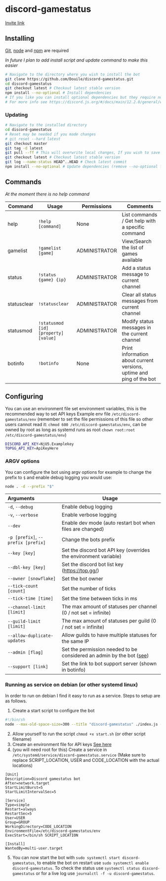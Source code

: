 # discord-gamestatus

[Invite link](https://discordapp.com/oauth2/authorize?client_id=659050996730822665&permissions=126144&scope=bot)

## Installing
[Git](https://git-scm.org), [node](https://nodejs.org) and [npm](https://nodejs.org) are required

_In future I plan to add install script and update command to make this easier_

```bash
# Navigate to the directory where you wish to install the bot
git clone https://github.com/Douile/discord-gamestatus.git
cd discord-gamestatus
git checkout latest # Checkout latest stable version
npm install --no-optional # Install dependencies
# If you like you can install optional dependencies but they require node-gyp
# For more info see https://discord.js.org/#/docs/main/12.2.0/general/welcome
```

### Updating
```bash
# Navigate to the installed directory
cd discord-gamestatus
# Reset may be needed if you made changes
# git reset --hard latest
git checkout master
git tag -d latest
git pull --ff # This will overwrite local changes, If you wish to save them use git stash
git checkout latest # Checkout latest stable version
git log --name-status HEAD^..HEAD # Check latest commit
npm install --no-optional # Update dependencies (remove --no-optional for optional dependencies, they are faster but need to be compiled)
```

## Commands
_At the moment there is no help command_

| Command | Usage | Permissions | Comments |
| ------- | ----- | ----------- | -------- |
| help | `!help [command]` | None | List commands / Get help with a specific command
| gamelist | `!gamelist [game]` | ADMINISTRATOR | View/Search the list of games available
| status | `!status {game} {ip}` | ADMINISTRATOR | Add a status message to current channel
| statusclear | `!statusclear` | ADMINISTRATOR | Clear all status messages from current channel
| statusmod | `!statusmod [id] [property] [value]` | ADMINISTRATOR | Modify status messages in the current channel
| botinfo | `!botinfo` | None | Print information about current versions, uptime and ping of the bot

## Configuring
You can use an environment file set environment variables, this is the recommended way to set API keys
Example env file `/etc/discord-gamestatus/env` (remember to set the file permissions of this file so other users cannot read it: `chmod 600 /etc/discord-gamestatus/env`, can be owned by root as long as systemd runs as root `chown root:root /etc/discord-gamestatus/env`)
```bash
DISCORD_API_KEY=NjU5.Examplekey
TOPGG_API_KEY=ApiKeyHere
```


### ARGV options
You can configure the bot using argv options for example to change the prefix to `$` and enable debug logging you would use:
```bash
node . -d --prefix "$"
```

| Arguments | Usage
| :-------- | -----
| `-d`, `--debug` | Enable debug logging
| `-v`, `--verbose` | Enable verbose logging
| `--dev` | Enable dev mode (auto restart bot when files are changed)
| `-p [prefix]`, `--prefix [prefix]` | Change the bots prefix
| `--key [key]` | Set the discord bot API key (overrides the environment variable)
| `--dbl-key [key]` | Set the discord bot list key (https://top.gg/)
| `--owner [snowflake]` | Set the bot owner
| `--tick-count [count]` | Set the number of ticks
| `--tick-time [time]` | Set the time between ticks in ms
| `--channel-limit [limit]` | The max amount of statuses per channel (0 / not set = infinite)
| `--guild-limit [limit]` | The max amount of statuses per guild (0 / not set = infinite)
| `--allow-duplicate-updates` | Allow guilds to have multiple statuses for the same IP
| `--admin [flag]` | Set the permission needed to be considered an admin by the bot ([see](https://discord.js.org/#/docs/main/stable/class/Permissions?scrollTo=s-FLAGS))
| `--support [link]` | Set the link to bot support server (shown in botinfo)


### Running as service on debian (or other systemd linux)

In order to run on debian I find it easy to run as a service. Steps to setup are as follows.

1. Create a start script to configure the bot
```bash
#!/bin/sh
node --max-old-space-size=300 --title "discord-gamestatus" ./index.js --prefix "_" --owner "293482190031945739"
```
2. Allow yourself to run the script `chmod +x start.sh` (or other script filename)
3. Create an environment file for API keys [See here](#Configuring)
4. (you will need root for this) Create a service in `/etc/systemd/service/discord-gamestatus.service` (Make sure to replace SCRIPT_LOCATION, USER and CODE_LOCATION with the actual locations)
```
[Unit]
Description=Discord gamestatus bot
After=network.target
StartLimitBurst=5
StartLimitIntervalSec=5

[Service]
Type=simple
Restart=always
RestartSec=5
User=USER
Group=GROUP
WorkingDirectory=CODE_LOCATION
EnvironmentFile=/etc/discord-gamestatus/env
ExecStart=/bin/sh SCRIPT_LOCATION

[Install]
WantedBy=multi-user.target
```
5. You can now start the bot with `sudo systemctl start discord-gamestatus`, to enable the bot on restart use `sudo systemctl enable discord-gamestatus`. To check the status use `systemctl status discord-gamestatus` or for a live log use `journalctl -f -u discord-gamestatus`.
